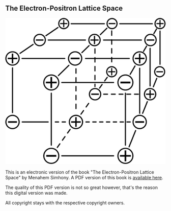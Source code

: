 ## The Electron-Positron Lattice Space

![Front page lattice structure](./front-page-lattice-structure-cropped-optimized.svg)

This is an electronic version of the book "The Electron-Positron Lattice Space" by Menahem Simhony. A PDF version of this book is [available here](https://www.epola.co.uk/Simhony/PaperBack_dnld.htm).

The quality of this PDF version is not so great however, that's the reason this digital version was made.

All copyright stays with the respective copyright owners.